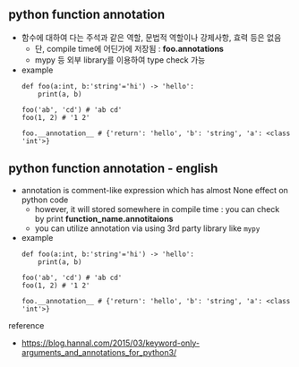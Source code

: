 ## python function annotation
- 함수에 대하여 다는 주석과 같은 역할, 문법적 역할이나 강제사항, 효력 등은 없음
    - 단, compile time에 어딘가에 저장됨 : **foo.__annotations__**
    - mypy 등 외부 library를 이용하여 type check 가능
- example
    ```
    def foo(a:int, b:'string'='hi') -> 'hello':
        print(a, b)

    foo('ab', 'cd') # 'ab cd'
    foo(1, 2) # '1 2'

    foo.__annotation__ # {'return': 'hello', 'b': 'string', 'a': <class 'int'>}
    ```

## python function annotation - english
- annotation is comment-like expression which has almost None effect on python code
    - however, it will stored somewhere in compile time : you can check by print **function_name.__annotitaions__**
    - you can utilize annotation via using 3rd party library like `mypy`
- example
    ```
    def foo(a:int, b:'string'='hi') -> 'hello':
        print(a, b)

    foo('ab', 'cd') # 'ab cd'
    foo(1, 2) # '1 2'

    foo.__annotation__ # {'return': 'hello', 'b': 'string', 'a': <class 'int'>}
    ```

reference
- https://blog.hannal.com/2015/03/keyword-only-arguments_and_annotations_for_python3/